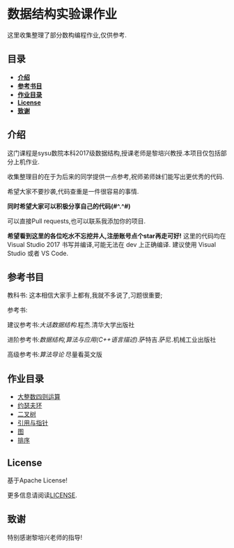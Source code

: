 # 数据结构实验课作业

这里收集整理了部分数构编程作业,仅供参考.

## 目录

* [**介绍**](#介绍)
* [**参考书目**](#参考书目)
* [**作业目录**](#作业目录)
* [**License**](#License)
* [**致谢**](#致谢)


## 介绍

这门课程是sysu数院本科2017级数据结构,授课老师是黎培兴教授.本项目仅包括部分上机作业.

收集整理目的在于为后来的同学提供一点参考,祝师弟师妹们能写出更优秀的代码.

希望大家不要抄袭,代码查重是一件很容易的事情.

**同时希望大家可以积极分享自己的代码(#^.^#)**

可以直接Pull requests,也可以联系我添加你的项目.

**希望看到这里的各位吃水不忘挖井人,注册账号点个star再走可好!**
这里的代码均在 Visual Studio 2017 书写并编译,可能无法在 dev 上正确编译.
建议使用 Visual Studio 或者 VS Code.


## 参考书目

教科书: 这本相信大家手上都有,我就不多说了,习题很重要;

参考书:

建议参考书:*大话数据结构*.程杰.清华大学出版社

进阶参考书:*数据结构,算法与应用(C++语言描述)*.萨特吉.萨尼.机械工业出版社

高级参考书:*算法导论* 尽量看英文版


## 作业目录
* [大整数四则运算](https://github.com/LucaJiang/Homework-of-Data-Structures/tree/master/Large%20Integer%20Operation)
* [约瑟夫环](https://github.com/LucaJiang/Homework-of-Data-Structures/blob/master/Josephus%20Ring.cpp)
* [二叉树](https://github.com/LucaJiang/Homework-of-Data-Structures/tree/master/BiTree/codes)
* [引用与指针](https://github.com/LucaJiang/Homework-of-Data-Structures/blob/master/referencePointer.cpp)
* [图](https://github.com/LucaJiang/Homework-of-Data-Structures/tree/master/Graph)
* [排序](https://github.com/LucaJiang/Homework-of-Data-Structures/tree/master/Sort)


## License

基于Apache License!

更多信息请阅读[LICENSE](https://github.com/LucaJiang/Homework-of-Data-Structures/blob/master/LICENSE).


## 致谢
特别感谢黎培兴老师的指导!

